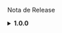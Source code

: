 Nota de Release

<details>
<summary><strong>1.0.0</strong></summary>

| **Funcionalidade/Bugfix**              | **Descrição**                                                                                                                                                                                                                                          |
|-----------------------------------------|--------------------------------------------------------------------------------------------------------------------------------------------------------------------------------------------------------------------------------------------------------|
| **Registrar Usuário**                   | Registra o usuário com dados obrigatórios: nome, sobrenome, email e senha. Funcionalidade está  disponível na tela de Registro que pode ser acessada na tela inicial da aplicação.                                                                     |
|           **Login do Usuário**          | Permite que o usuário cadastrado faça o login utilizando o email e a senha na tela de Login.                                                                                                                                                           |
| **Atribuir Administrador para Usuário** | Permite usuário com permissões de Administrador, também atribua o domínio do perfil   Administrador para outro usuário utilizando o email dele.                                                                                                        |
|        **Criar Post de Verbete**        | Com essa funcionalidade, o usuário já cadastrado pode criar conteúdos de domínio público  utilizando mídias (fotos, vídeos) e texto.                                                                                                                   |
|       **Alterar Post de Verbete**       | Permite que o usuário edite um conteúdo de sua autoria que já foi postado. Caso o usuário for um administrador, é possível editar todos os conteúdos que estão em domínio público. Para alterar o post é necessario acessar o link do respectivo post. |
|        **Apagar Post de Verbete**       | Permite que o usuário apague um conteúdo de sua autoria. Caso o usuário for um administrador, é possível apagar todos os conteúdos que estão em domínio público. Para apagar o post é necessario acessar o link do respectivo post.                    |
|     **Deslogar da Conta de Usuário**    | Desloga o usuário da sua sessão atual. A funcionalidade estará disponível sempre na barra de navegação.                                                                                                                                                |
|       **Alterar Dados de Usuário**      | Altera os dados cadastrados do usuário, com exceção do email. A funcionalidade está disponível da tela de alteração dos dados cadastrais, no qual somente o usuário cadastrado tem acesso.                                                             |

</details>